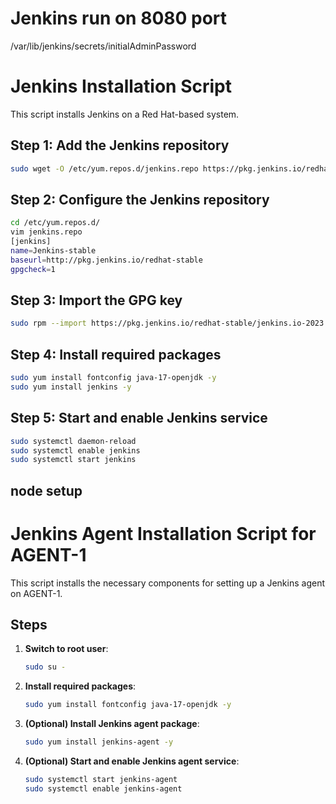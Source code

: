 # Jenkins run on 8080 port
/var/lib/jenkins/secrets/initialAdminPassword

# Jenkins Installation Script

This script installs Jenkins on a Red Hat-based system.

## Step 1: Add the Jenkins repository
```bash
sudo wget -O /etc/yum.repos.d/jenkins.repo https://pkg.jenkins.io/redhat-stable/jenkins.repo
```

## Step 2: Configure the Jenkins repository
```bash
cd /etc/yum.repos.d/
vim jenkins.repo
[jenkins]
name=Jenkins-stable
baseurl=http://pkg.jenkins.io/redhat-stable
gpgcheck=1
```

## Step 3: Import the GPG key
```bash
sudo rpm --import https://pkg.jenkins.io/redhat-stable/jenkins.io-2023.key
```

## Step 4: Install required packages
```bash
sudo yum install fontconfig java-17-openjdk -y
sudo yum install jenkins -y
```

## Step 5: Start and enable Jenkins service
```bash
sudo systemctl daemon-reload
sudo systemctl enable jenkins
sudo systemctl start jenkins
```




## node setup

# Jenkins Agent Installation Script for AGENT-1

This script installs the necessary components for setting up a Jenkins agent on AGENT-1.

## Steps

1. **Switch to root user**:  
   ```bash
   sudo su -
   ```

2. **Install required packages**:  
   ```bash
   sudo yum install fontconfig java-17-openjdk -y
   ```

3. **(Optional) Install Jenkins agent package**:  
   ```bash
   sudo yum install jenkins-agent -y
   ```

4. **(Optional) Start and enable Jenkins agent service**:  
   ```bash
   sudo systemctl start jenkins-agent
   sudo systemctl enable jenkins-agent
   ```


